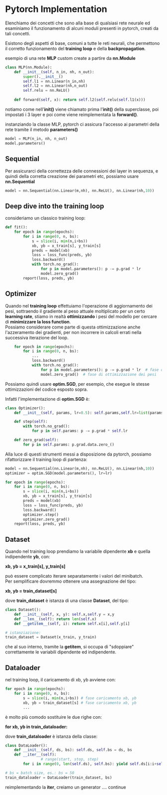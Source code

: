 # Pytorch Implementation

Elenchiamo dei concetti che sono alla base di qualsiasi rete neurale ed
esaminiamo il funzionamento di alcuni moduli presenti in pytorch, creati da tali concetti.  

Esistono degli aspetti di base, comuni a tutte le reti neurali, che permettono
il corretto funzionamento del **training loop** e della **backpropagation**.  



esempio di una rete **MLP** custom create a partire da **nn.Module**

```py
class MLP(nn.Module):
    def __init__(self, n_in, nh, n_out):
        super().__init__()
        self.l1 = nn.Linear(n_in,nh)
        self.l2 = nn.Linear(nh,n_out)
        self.relu = nn.ReLU()
        
    def forward(self, x): return self.l2(self.relu(self.l1(x)))
```

notiamo come nell'**__init__()** viene chiamato prima l'**__init__()** della superclasse, poi impostati i 3 layer e poi come viene reimplementata la **forward()**.

instanziando la classe MLP, pytorch ci assicura l'accesso ai parametri della rete tramite il metodo **parameters()**

```py
model = MLP(n_in, nh, n_out)
model.parameters()
```

## Sequential

Per assicurarci della correttezza delle connessioni dei layer in sequenza, e quindi della corretta creazione dei parametri etc, possiamo usare **nn.Sequential**

```py
model = nn.Sequential(nn.Linear(m,nh), nn.ReLU(), nn.Linear(nh,10))
```

## Deep dive into the training loop
consideriamo un classico training loop:  

```py
def fit():
    for epoch in range(epochs):
        for i in range(0, n, bs):
            s = slice(i, min(n,i+bs))
            xb, yb = x_train[s], y_train[s]
            preds = model(xb)
            loss = loss_func(preds, yb)
            loss.backward()
            with torch.no_grad():
                for p in model.parameters(): p -= p.grad * lr
                model.zero_grad()
        report(loss, preds, yb)
```


## Optimizer

Quando nel **training loop** effettuiamo l'operazione di aggiornamento dei pesi, sottraendo il gradiente al peso attuale moltiplicato per un certo **learning rate**, stiamo in realtà **ottimizzando** i pesi del modello per cercare di **minimizzare la loss function**.  
Possiamo considerare come parte di questa ottimizzazione anche l'azzeramento dei gradienti, per non incorrere in calcoli errati nella successiva iterazione del loop.  

```py
    for epoch in range(epochs):
        for i in range(0, n, bs):
            ...
            loss.backward()
            with torch.no_grad():
                for p in model.parameters(): p -= p.grad * lr  # fase di ottimizzazione dei pesi
                model.zero_grad()  # fase di ottimizzazione dei pesi
```

Possiamo quindi usare **optim.SGD**, per esempio, che esegue le stesse ottimizzazioni del codice esposto sopra.  

Infatti l'implementazione di **optim.SGD** è:

```py
class Optimizer():
    def __init__(self, params, lr=0.5): self.params,self.lr=list(params),lr

    def step(self):
        with torch.no_grad():
            for p in self.params: p -= p.grad * self.lr

    def zero_grad(self):
        for p in self.params: p.grad.data.zero_()
```



Alla luce di questi strumenti messi a disposizione da pytorch, possiamo rifattorizzare il training loop di partenza:

```py
model = nn.Sequential(nn.Linear(m,nh), nn.ReLU(), nn.Linear(nh,10))
optimizer = optim.SGD(model.parameters(), lr=lr)

for epoch in range(epochs):
    for i in range(0, n, bs):
        s = slice(i, min(n,i+bs))
        xb, yb = x_train[s], y_train[s]
        preds = model(xb)
        loss = loss_func(preds, yb)
        loss.backward()
        optimizer.step()
        optimizer.zero_grad()
    report(loss, preds, yb)
```

## Dataset
Quando nel training loop prendiamo la variabile dipendente **xb** e quella indipendente **yb**, con: 

**xb, yb = x_train[s], y_train[s]**  

può essere complicato iterare separatamente i valori del minibatch.  
Per semplificare dovremmo ottenere una assegnazione del tipo:  

**xb, yb = train_dataset[s]** 

dove **train_dataset** è istanza di una classe **Dataset**, del tipo:

```py
class Dataset():
    def __init__(self, x, y): self.x,self.y = x,y
    def __len__(self): return len(self.x)
    def __getitem__(self, i): return self.x[i],self.y[i]

# istanziazione:
train_dataset = Dataset(x_train, y_train)
```
che al suo interno, tramite la **getitem**, si occupa di "sdoppiare" correttamente le variabili dipendente ed indipendente.


## Dataloader

nel training loop, il caricamento di xb, yb avviene con:

```py
for epoch in range(epochs):
    for i in range(0, n, bs):
        s = slice(i, min(n,i+bs)) # fase caricamento xb, yb
        xb, yb = train_dataset[s] # fase caricamento xb, yb
        ...
```

è molto più comodo sostituire le due righe con:

**for xb, yb in train_dataloader:** 

dove **train_dataloader** è istanza della classe:

```py
class DataLoader():
    def __init__(self, ds, bs): self.ds, self.bs = ds, bs
    def __iter__(self):
                # range(start, stop, step)
        for i in range(0, len(self.ds), self.bs): yield self.ds[i:i+self.bs]

# bs = batch size, es.: bs = 50
train_dataloader = DataLoader(train_dataset, bs)
```
reimplementando la **iter**, creiamo un generator .... continue